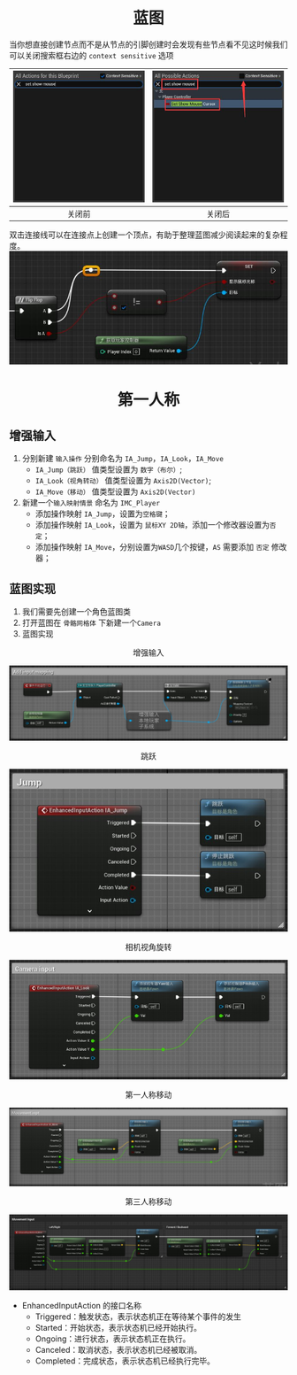 # <center>蓝图</center>

当你想直接创建节点而不是从节点的引脚创建时会发现有些节点看不见这时候我们可以关闭搜索框右边的 `context sensitive` 选项

![image](./images/bp-0.jpg) | ![image](./images/bp-1.jpg)
:-: | :-:
关闭前 | 关闭后

双击连接线可以在连接点上创建一个顶点，有助于整理蓝图减少阅读起来的复杂程度。
![image](./images/bp-2.jpg)

# <center>第一人称</center>

## 增强输入
1. 分别新建 `输入操作` 分别命名为 `IA_Jump`，`IA_Look`，`IA_Move`
	+ `IA_Jump（跳跃）` 值类型设置为 `数字（布尔）`;
	+ `IA_Look（视角转动）` 值类型设置为 `Axis2D(Vector)`;
	+ `IA_Move（移动）` 值类型设置为 `Axis2D(Vector)`
2. 新建一个`输入映射情景` 命名为 `IMC_Player`
	+ 添加操作映射 `IA_Jump`，设置为`空格键`；
	+ 添加操作映射 `IA_Look`，设置为 `鼠标XY 2D轴`，添加一个修改器设置为`否定`；
	+ 添加操作映射 `IA_Move`，分别设置为`WASD`几个按键，`AS` 需要添加 `否定` 修改器；

## 蓝图实现
1. 我们需要先创建一个角色蓝图类
2. 打开蓝图在 `骨骼网格体` 下新建一个`Camera`
3. 蓝图实现

<center>增强输入</center>

![image](./images/bp-3.jpg)  

<center>跳跃</center>

![image](./images/bp-4.jpg)  

<center>相机视角旋转</center>

![image](./images/bp-5.jpg)  

<center>第一人称移动</center>

![image](./images/bp-6.jpg)  

<center>第三人称移动</center>

![image](./images/bp-7.jpg)  

+ EnhancedInputAction 的接口名称
	+ Triggered：触发状态，表示状态机正在等待某个事件的发生
	+ Started：开始状态，表示状态机已经开始执行。
	+ Ongoing：进行状态，表示状态机正在执行。
	+ Canceled：取消状态，表示状态机已经被取消。
	+ Completed：完成状态，表示状态机已经执行完毕。